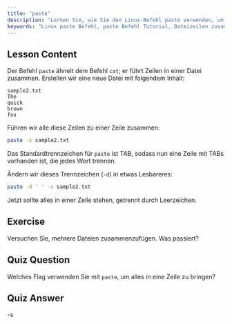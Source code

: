 ```yaml
---
title: "paste"
description: "Lernen Sie, wie Sie den Linux-Befehl paste verwenden, um Dateizeilen zusammenzuführen. Entdecken Sie Trennzeichen und kombinieren Sie Dateien mit diesem grundlegenden Linux-Befehls-Tutorial."
keywords: "Linux paste Befehl, paste Befehl Tutorial, Dateizeilen zusammenführen, Linux Befehle, Linux für Anfänger, Linux Anleitung"
---
```


## Lesson Content

Der Befehl `paste` ähnelt dem Befehl `cat`; er führt Zeilen in einer Datei zusammen. Erstellen wir eine neue Datei mit folgendem Inhalt:

```
sample2.txt
The
quick
brown
fox
```

Führen wir alle diese Zeilen zu einer Zeile zusammen:

```bash
paste -s sample2.txt
```

Das Standardtrennzeichen für `paste` ist TAB, sodass nun eine Zeile mit TABs vorhanden ist, die jedes Wort trennen.

Ändern wir dieses Trennzeichen (`-d`) in etwas Lesbareres:

```bash
paste -d ' ' -s sample2.txt
```

Jetzt sollte alles in einer Zeile stehen, getrennt durch Leerzeichen.

## Exercise

Versuchen Sie, mehrere Dateien zusammenzufügen. Was passiert?

## Quiz Question

Welches Flag verwenden Sie mit `paste`, um alles in eine Zeile zu bringen?

## Quiz Answer

-s
